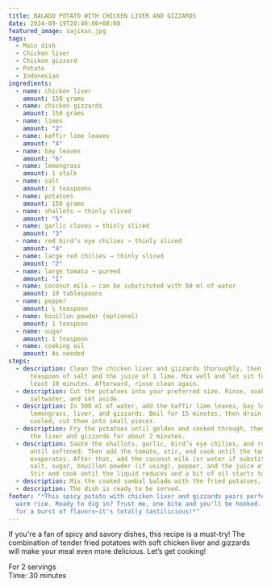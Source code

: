 ```yaml
---
title: BALADO POTATO WITH CHICKEN LIVER AND GIZZARDS
date: 2024-09-19T20:40:00+08:00
featured_image: sajikan.jpg
tags:
  - Main dish
  - Chicken liver
  - Chicken gizzard
  - Potato
  - Indonesian
ingredients:
  - name: chicken liver
    amount: 150 grams
  - name: chicken gizzards
    amount: 150 grams
  - name: limes
    amount: "2"
  - name: kaffir lime leaves
    amount: "4"
  - name: bay leaves
    amount: "6"
  - name: lemongrass
    amount: 1 stalk
  - name: salt
    amount: 2 teaspoons
  - name: potatoes
    amount: 150 grams
  - name: shallots → thinly sliced
    amount: "5"
  - name: garlic cloves → thinly sliced
    amount: "3"
  - name: red bird’s eye chilies → thinly sliced
    amount: "4"
  - name: large red chilies → thinly sliced
    amount: "2"
  - name: large tomato → pureed
    amount: "1"
  - name: coconut milk → can be substituted with 50 ml of water
    amount: 10 tablespoons
  - name: pepper
    amount: ¼ teaspoon
  - name: bouillon powder (optional)
    amount: 1 teaspoon
  - name: sugar
    amount: 1 teaspoon
  - name: cooking oil
    amount: As needed
steps:
  - description: Clean the chicken liver and gizzards thoroughly, then rub with 1
      teaspoon of salt and the juice of 1 lime. Mix well and let sit for at
      least 10 minutes. Afterward, rinse clean again.
  - description: Cut the potatoes into your preferred size. Rinse, soak in
      saltwater, and set aside.
  - description: In 500 ml of water, add the kaffir lime leaves, bay leaves,
      lemongrass, liver, and gizzards. Boil for 15 minutes, then drain. Once
      cooled, cut them into small pieces.
  - description: Fry the potatoes until golden and cooked through, then briefly fry
      the liver and gizzards for about 2 minutes.
  - description: Sauté the shallots, garlic, bird’s eye chilies, and red chilies
      until softened. Then add the tomato, stir, and cook until the tomato water
      evaporates. After that, add the coconut milk (or water if substituting),
      salt, sugar, bouillon powder (if using), pepper, and the juice of 1 lime.
      Stir and cook until the liquid reduces and a bit of oil starts to release.
  - description: Mix the cooked sambal balado with the fried potatoes, liver, and gizzards.
  - description: The dish is ready to be served.
footer: "*This spicy potato with chicken liver and gizzards pairs perfectly with
  warm rice. Ready to dig in? Trust me, one bite and you'll be hooked. Get ready
  for a burst of flavors—it's totally tastilicious!*"
---
```

If you're a fan of spicy and savory dishes, this recipe is a must-try! The combination of tender fried potatoes with soft chicken liver and gizzards will make your meal even more delicious. Let’s get cooking!

For 2 servings\
Time: 30 minutes
